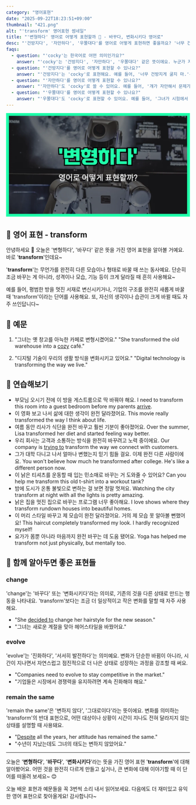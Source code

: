 ```yaml
---
category: "영어표현"
date: "2025-09-22T18:23:51+09:00"
thumbnail: "421.png"
alt: "'transform' 영어표현 썸네일"
title: "'변형하다' 영어로 어떻게 표현할까 🔄 - 바꾸다, 변화시키다 영어로"
desc: "'건방지다', '자만하다', '우쭐대다'를 영어로 어떻게 표현하면 좋을까요? '너무 건방지게 굴지 마.', '걔가 자만해서 문제가 생겼어.' 등을 영어로 표현하는 법을 배워봅시다. 다양한 예문을 통해서 연습하고 본인의 표현으로 만들어 보세요."
faqs: 
  - question: "'cocky'는 한국어로 어떤 의미인가요?"
    answer: "'cocky'는 '건방지다', '자만하다', '우쭐대다' 같은 뜻이에요. 누군가 자신감이 넘쳐서 기분 나쁘게 행동하는 뉘앙스를 담고 있어요."
  - question: "'건방지다'를 영어로 어떻게 표현할 수 있나요?"
    answer: "'건방지다'는 'cocky'로 표현해요. 예를 들어, '너무 건방지게 굴지 마.'는 'Don't be so cocky.'라고 해요."
  - question: "'자만하다'를 영어로 어떻게 표현할 수 있나요?"
    answer: "'자만하다'도 'cocky'로 쓸 수 있어요. 예를 들어, '걔가 자만해서 문제가 생겼어.'는 'He got too cocky and it caused problems.'라고 해요."
  - question: "'우쭐대다'를 영어로 어떻게 표현할 수 있나요?"
    answer: "'우쭐대다'도 'cocky'로 표현할 수 있어요. 예를 들어, '그녀가 시험에서 1등 하고 우쭐대고 있어.'는 'She's acting cocky after getting first place on the exam.'라고 말해요."
---
```


!['transform' 영어표현](./421.png)

## 🌟 영어 표현 - transform

안녕하세요 👋 오늘은 '변형하다', '바꾸다' 같은 뜻을 가진 영어 표현을 알아볼 거예요. 바로 '**transform**'인데요~

'**transform**'는 무언가를 완전히 다른 모습이나 형태로 바꿀 때 쓰는 동사예요. 단순히 조금 바꾸는 게 아니라, 성격이나 모습, 기능 등이 크게 달라질 때 흔히 사용해요~

예를 들어, 평범한 방을 멋진 서재로 변신시키거나, 기업의 구조를 완전히 새롭게 바꿀 때 'transform'이라는 단어를 사용해요. 또, 자신의 생각이나 습관이 크게 바뀔 때도 자주 쓰인답니다~

## 📖 예문

1. "그녀는 옛 창고를 아늑한 카페로 변형시켰어요."
   "She transformed the old warehouse into a [cozy](/blog/in-english/408.cozy/) café."

2. "디지털 기술이 우리의 생활 방식을 변화시키고 있어요."
   "Digital technology is transforming the way we live."



## 💬 연습해보기

<ul data-interactive-list>

  <li data-interactive-item>
    <span data-toggler>부모님 오시기 전에 이 방을 게스트룸으로 딱 바꿔야 해요.</span>
    <span data-answer>I need to transform this room into a guest bedroom before my parents <a href="/blog/in-english/403.arrive/">arrive</a>.</span>
  </li>

  <li data-interactive-item>
    <span data-toggler>이 영화 보고 나서 삶에 대한 생각이 완전 달라졌어요.</span>
    <span data-answer>This movie really transformed the way I think about life.</span>
  </li>

  <li data-interactive-item>
    <span data-toggler>여름 동안 리사가 식단을 완전 바꾸고 훨씬 기분이 좋아졌어요.</span>
    <span data-answer>Over the summer, Lisa transformed her diet and started feeling way better.</span>
  </li>

  <li data-interactive-item>
    <span data-toggler>우리 회사는 고객과 소통하는 방식을 완전히 바꾸려고 노력 중이에요.</span>
    <span data-answer>Our company is <a href="/blog/in-english/117.try-to/">trying to</a> transform the way we connect with customers.</span>
  </li>

  <li data-interactive-item>
    <span data-toggler>그가 대학 다니고 나서 얼마나 변했는지 믿기 힘들 걸요. 이제 완전 다른 사람이에요.</span>
    <span data-answer>You won't believe how much he transformed after college. He's like a different person now.</span>
  </li>

  <li data-interactive-item>
    <span data-toggler>이 낡은 티셔츠를 운동할 때 입는 민소매로 바꾸는 거 도와줄 수 있어요?</span>
    <span data-answer>Can you help me transform this old t-shirt into a workout tank?</span>
  </li>

  <li data-interactive-item>
    <span data-toggler>밤에 도시가 온통 불빛으로 변하는 걸 보면 정말 멋져요.</span>
    <span data-answer>Watching the city transform at night with all the lights is pretty amazing.</span>
  </li>

  <li data-interactive-item>
    <span data-toggler>낡은 집을 멋진 집으로 바꾸는 프로그램 너무 좋아해요.</span>
    <span data-answer>I love shows where they transform rundown houses into beautiful homes.</span>
  </li>

  <li data-interactive-item>
    <span data-toggler>이 머리 스타일 바꾸고 제 모습이 완전 달라졌어요. 거의 제 모습 못 알아볼 뻔했어요!</span>
    <span data-answer>This haircut completely transformed my look. I hardly recognized myself!</span>
  </li>

  <li data-interactive-item>
    <span data-toggler>요가가 몸뿐 아니라 마음까지 완전 바꾸는 데 도움 됐어요.</span>
    <span data-answer>Yoga has helped me transform not just physically, but mentally too.</span>
  </li>

</ul>

## 🤝 함께 알아두면 좋은 표현들

### change

'change'는 '바꾸다' 또는 '변화시키다'라는 의미로, 기존의 것을 다른 상태로 만드는 행동을 나타내요. 'transform'보다는 조금 더 일상적이고 작은 변화를 말할 때 자주 사용해요.

- "She [decided to](/blog/in-english/062.decide-to/) change her hairstyle for the new season."
- "그녀는 새로운 계절을 맞아 헤어스타일을 바꿨어요."

### evolve

'evolve'는 '진화하다', '서서히 발전하다'는 의미예요. 변화가 단순한 바뀜이 아니라, 시간이 지나면서 자연스럽고 점진적으로 더 나은 상태로 성장하는 과정을 강조할 때 써요.

- "Companies need to evolve to stay competitive in the market."
- "기업들은 시장에서 경쟁력을 유지하려면 계속 진화해야 해요."

### remain the same

'remain the same'은 '변하지 않다', '그대로이다'라는 뜻이에요. 변화를 의미하는 'transform'의 반대 표현으로, 어떤 대상이나 상황이 시간이 지나도 전혀 달라지지 않는 상태를 설명할 때 사용돼요.

- "[Despite](/blog/in-english/341.despite/) all the years, her attitude has remained the same."
- "수년이 지났는데도 그녀의 태도는 변하지 않았어요."

---

오늘은 '**변형하다**', '**바꾸다**', '**변화시키다**'라는 뜻을 가진 영어 표현 '**transform**'에 대해 알아봤어요. 어떤 것을 완전히 다르게 만들고 싶거나, 큰 변화에 대해 이야기할 때 이 단어를 떠올려 보세요~ 😊

오늘 배운 표현과 예문들을 꼭 3번씩 소리 내서 읽어보세요. 다음에도 더 재미있고 유익한 영어 표현으로 찾아올게요! 감사합니다~

